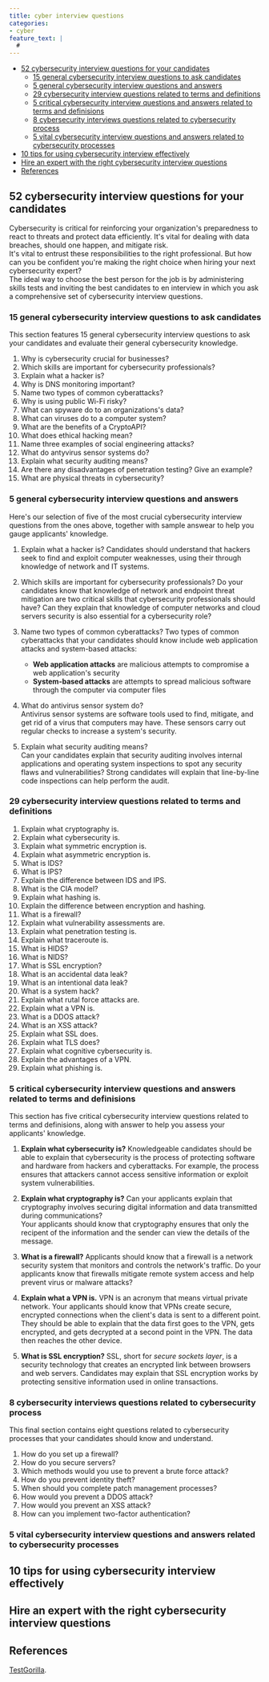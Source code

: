 ```yaml
---
title: cyber interview questions
categories:
- cyber
feature_text: |
  #
---
```

- [52 cybersecurity interview questions for your candidates](#52-cybersecurity-interview-questions-for-your-candidates)
  - [15 general cybersecurity interview questions to ask candidates](#15-general-cybersecurity-interview-questions-to-ask-candidates)
  - [5 general cybersecurity interview questions and answers](#5-general-cybersecurity-interview-questions-and-answers)
  - [29 cybersecurity interview questions related to terms and definitions](#29-cybersecurity-interview-questions-related-to-terms-and-definitions)
  - [5 critical cybersecurity interview questions and answers related to terms and definisions](#5-critical-cybersecurity-interview-questions-and-answers-related-to-terms-and-definisions)
  - [8 cybersecurity interviews questions related to cybersecurity process](#8-cybersecurity-interviews-questions-related-to-cybersecurity-process)
  - [5 vital cybersecurity interview questions and answers related to cybersecurity processes](#5-vital-cybersecurity-interview-questions-and-answers-related-to-cybersecurity-processes)
- [10 tips for using cybersecurity interview effectively](#10-tips-for-using-cybersecurity-interview-effectively)
- [Hire an expert with the right cybersecurity interview questions](#hire-an-expert-with-the-right-cybersecurity-interview-questions)
- [References](#references)

## 52 cybersecurity interview questions for your candidates

Cybersecurity is critical for reinforcing your organization's preparedness to react to threats and protect data efficiently. It's vital for dealing with data breaches, should one happen, and mitigate risk.  
It's vital to entrust these responsibilities to the right professional. But how can you be confident you're making the right choice when hiring your next cybersecurity expert?  
The ideal way to choose the best person for the job is by administering skills tests and inviting the best candidates to en interview in which you ask a comprehensive set of cybersecurity interview questions.

### 15 general cybersecurity interview questions to ask candidates  

This section features 15 general cybersecurity interview questions to ask your candidates and evaluate their general cybersecurity knowledge.  

1. Why is cybersecurity crucial for businesses?
2. Which skills are important for cybersecurity professionals?
3. Explain what a hacker is?
4. Why is DNS monitoring important?
5. Name two types of common cyberattacks?
6. Why is using public Wi-Fi risky?
7. What can spyware do to an organizations's data?
8. What can viruses do to a computer system?
9. What are the benefits of a CryptoAPI?
10. What does ethical hacking mean?
11. Name three examples of social engineering attacks?
12. What do antyvirus sensor systems do?
13. Explain what security auditing means?
14. Are there any disadvantages of penetration testing? Give an example?
15. What are physical threats in cybersecurity?

### 5 general cybersecurity interview questions and answers

Here's our selection of five of the most crucial cybersecurity interview questions from the ones above, together with sample answear to help you gauge applicants' knowledge.  

1. Explain what a hacker is?
Candidates should understand that hackers seek to find and exploit computer weaknesses, using their through knowledge of network and IT systems.

2. Which skills are important for cybersecurity professionals?
Do your candidates know that knowledge of network and endpoint threat mitigation are two critical skills that cybersecurity professionals should have? Can they explain that knowledge of computer networks and cloud servers security is also essential for a cybersecurity role?

3. Name two types of common cyberattacks?
Two types of common cyberattacks that your candidates should know include web application attacks and system-based attacks:

   - **Web application attacks** are malicious attempts to compromise a web application's security
   - **System-based attacks** are attempts to spread malicious software through the computer via computer files
  
4. What do antivirus sensor system do?  
Antivirus sensor systems are software tools used to find, mitigate, and get rid of a virus that computers may have. These sensors carry out regular checks to increase a system's security.  

5. Explain what security auditing means?  
Can your candidates explain that security auditing involves internal applications and operating system inspections to spot any security flaws and vulnerabilities? Strong candidates will explain that line-by-line code inspections can help perform the audit.

### 29 cybersecurity interview questions related to terms and definitions  

1. Explain what cryptography is.
2. Explain what cybersecurity is.
3. Explain what symmetric encryption is.
4. Explain what asymmetric encryption is.
5. What is IDS?
6. What is IPS?
7. Explain the difference between IDS and IPS.
8. What is the CIA model?
9. Explain what hashing is.
10. Explain the difference between encryption and hashing.
11. What is a firewall?
12. Explain what vulnerability assessments are.
13. Explain what penetration testing is.
14. Explain what traceroute is.
15. What is HIDS?
16. What is NIDS?
17. What is SSL encryption?
18. What is an accidental data leak?
19. What is an intentional data leak?
20. What is a system hack?
21. Explain what rutal force attacks are.
22. Explain what a VPN is.
23. What is a DDOS attack?
24. What is an XSS attack?
25. Explain what SSL does.
26. Explain what TLS does?
27. Explain what cognitive cybersecurity is.
28. Explain the advantages of a VPN.
29. Explain what phishing is.

### 5 critical cybersecurity interview questions and answers related to terms and definisions

This section has five critical cybersecurity interview questions related to terms and definisions, along with answer to help you assess your applicants' knowledge.

1. **Explain what cybersecurity is?**
Knowledgeable candidates should be able to explain that cybersecurity is the process of protecting software and hardware from hackers and cyberattacks. For example, the process ensures that attackers cannot access sensitive information or exploit system vulnerabilities.  

2. **Explain what cryptography is?**
Can your applicants explain that cryptography involves securing digital information and data transmitted during communications?  
Your applicants should know that cryptography ensures that only the recipent of the information and the sender can view the details of the message.

3. **What is a firewall?**
Applicants should know that a firewall is a network security system that monitors and controls the network's traffic. Do your applicants know that firewalls mitigate remote system access and help prevent virus or malware attacks?

4. **Explain what a VPN is.**
VPN is an acronym that means virtual private network. Your applicants should know that VPNs create secure, encrypted connections when the client's data is sent to a different point.  
They should be able to explain that the data first goes to the VPN, gets encrypted, and gets decrypted at a second point in the VPN. The  data then reaches the other device.

5. **What is SSL encryption?**
SSL, short for *secure sockets layer*, is a security technology that creates an encrypted link between browsers and web servers. Candidates may explain that SSL encryption works by protecting sensitive information used in online transactions.

### 8 cybersecurity interviews questions related to cybersecurity process

This final section contains eight questions related to cybersecurity processes that your candidates should know and understand.  

1. How do you set up a firewall?
2. How do you secure servers?
3. Which methods would you use to prevent a brute force attack?
4. How do you prevent identity theft?
5. When should you complete patch management processes?
6. How would you prevent a DDOS attack?
7. How would you prevent an XSS attack?
8. How can you implement two-factor authentication?

### 5 vital cybersecurity interview questions and answers related to cybersecurity processes

## 10 tips for using cybersecurity interview effectively

## Hire an expert with the right cybersecurity interview questions

## References

[TestGorilla](https://www.testgorilla.com/blog/cybersecurity-interview-questions/?utm_term=&utm_campaign=Performance_Max_AU_NZ&utm_source=adwords&utm_medium=ppc&hsa_acc=4932434860&hsa_cam=14324002500&hsa_grp=&hsa_ad=&hsa_src=x&hsa_tgt=&hsa_kw=&hsa_mt=&hsa_net=adwords&hsa_ver=3&gclid=CjwKCAiA9NGfBhBvEiwAq5vSy8ZJA2SWcqAcbOXeL77gRMJtnBpaY6tICSnk5Dgsw1JSIIba7Ur2ShoCuVwQAvD_BwE).
